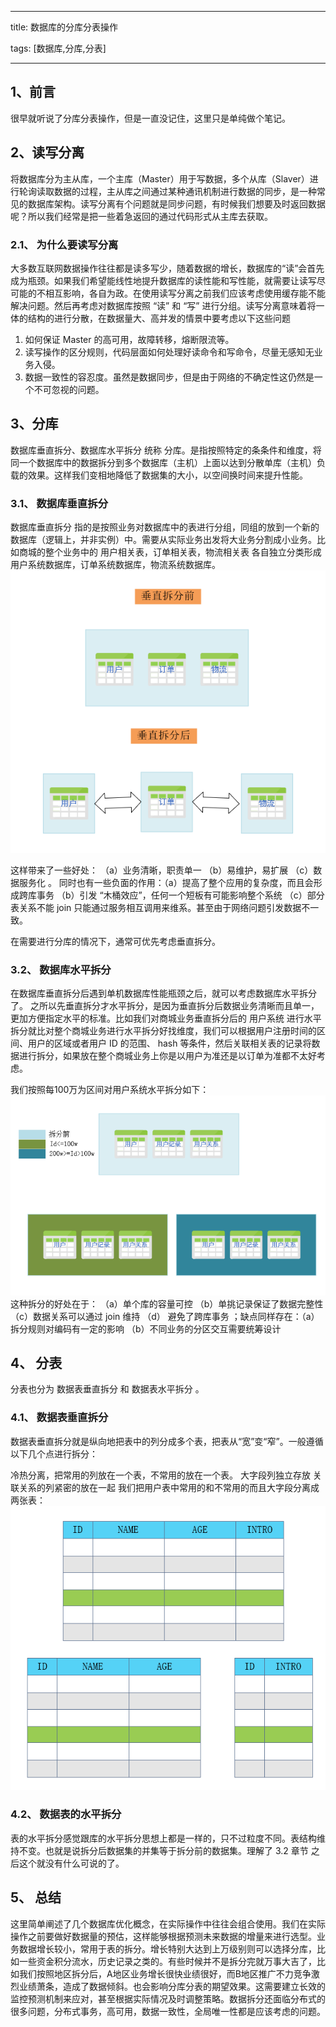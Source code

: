 
---

title: 数据库的分库分表操作

tags: 
	[数据库,分库,分表]

---

## 1、前言
 很早就听说了分库分表操作，但是一直没记住，这里只是单纯做个笔记。
 
## 2、读写分离

将数据库分为主从库，一个主库（Master）用于写数据，多个从库（Slaver）进行轮询读取数据的过程，主从库之间通过某种通讯机制进行数据的同步，是一种常见的数据库架构。读写分离有个问题就是同步问题，有时候我们想要及时返回数据呢？所以我们经常是把一些着急返回的通过代码形式从主库去获取。

### 2.1、 为什么要读写分离
大多数互联网数据操作往往都是读多写少，随着数据的增长，数据库的“读”会首先成为瓶颈。如果我们希望能线性地提升数据库的读性能和写性能，就需要让读写尽可能的不相互影响，各自为政。在使用读写分离之前我们应该考虑使用缓存能不能解决问题。然后再考虑对数据库按照 “读” 和 “写” 进行分组。读写分离意味着将一体的结构的进行分散，在数据量大、高并发的情景中要考虑以下这些问题

<!--more-->

1. 如何保证 Master 的高可用，故障转移，熔断限流等。
2. 读写操作的区分规则，代码层面如何处理好读命令和写命令，尽量无感知无业务入侵。
3. 数据一致性的容忍度。虽然是数据同步，但是由于网络的不确定性这仍然是一个不可忽视的问题。

## 3、分库
数据库垂直拆分、数据库水平拆分 统称 分库。是指按照特定的条条件和维度，将同一个数据库中的数据拆分到多个数据库（主机）上面以达到分散单库（主机）负载的效果。这样我们变相地降低了数据集的大小，以空间换时间来提升性能。

### 3.1、 数据库垂直拆分
数据库垂直拆分 指的是按照业务对数据库中的表进行分组，同组的放到一个新的数据库（逻辑上，并非实例）中。需要从实际业务出发将大业务分割成小业务。比如商城的整个业务中的 用户相关表，订单相关表，物流相关表 各自独立分类形成 用户系统数据库，订单系统数据库，物流系统数据库。
![分库](../photos/fenku.png)

这样带来了一些好处： （a）业务清晰，职责单一 （b）易维护，易扩展 （c）数据服务化 。 同时也有一些负面的作用：（a）提高了整个应用的复杂度，而且会形成跨库事务 （b）引发 “木桶效应”，任何一个短板有可能影响整个系统 （c）部分表关系不能 join 只能通过服务相互调用来维系。甚至由于网络问题引发数据不一致。

在需要进行分库的情况下，通常可优先考虑垂直拆分。

### 3.2、 数据库水平拆分

在数据库垂直拆分后遇到单机数据库性能瓶颈之后，就可以考虑数据库水平拆分了。 之所以先垂直拆分才水平拆分，是因为垂直拆分后数据业务清晰而且单一，更加方便指定水平的标准。比如我们对商城业务垂直拆分后的 用户系统 进行水平拆分就比对整个商城业务进行水平拆分好找维度，我们可以根据用户注册时间的区间、用户的区域或者用户 ID 的范围、 hash 等条件，然后关联相关表的记录将数据进行拆分，如果放在整个商城业务上你是以用户为准还是以订单为准都不太好考虑。

我们按照每100万为区间对用户系统水平拆分如下：
![分库](../photos/spcf1.png)
这种拆分的好处在于： （a）单个库的容量可控 （b）单挑记录保证了数据完整性 （c）数据关系可以通过 join 维持 （d） 避免了跨库事务 ；缺点同样存在：（a）拆分规则对编码有一定的影响 （b）不同业务的分区交互需要统筹设计

## 4、 分表
分表也分为 数据表垂直拆分 和 数据表水平拆分 。
### 4.1、 数据表垂直拆分
数据表垂直拆分就是纵向地把表中的列分成多个表，把表从“宽”变“窄”。一般遵循以下几个点进行拆分：

冷热分离，把常用的列放在一个表，不常用的放在一个表。
大字段列独立存放
关联关系的列紧密的放在一起
我们把用户表中常用的和不常用的而且大字段分离成两张表：
![分表](../photos/fenbiao.png)

### 4.2、 数据表的水平拆分
表的水平拆分感觉跟库的水平拆分思想上都是一样的，只不过粒度不同。表结构维持不变。也就是说拆分后数据集的并集等于拆分前的数据集。理解了 3.2 章节 之后这个就没有什么可说的了。

## 5、 总结
这里简单阐述了几个数据库优化概念，在实际操作中往往会组合使用。我们在实际操作之前要做好数据量的预估，这样能够根据预测未来数据的增量来进行选型。业务数据增长较小，常用于表的拆分。增长特别大达到上万级别则可以选择分库，比如一些资金积分流水，历史记录之类的。有些时候并不是拆分完就万事大吉了，比如我们按照地区拆分后，A地区业务增长很快业绩很好，而B地区推广不力竞争激烈业绩萧条，造成了数据倾斜。也会影响分库分表的期望效果。这需要建立长效的监控预测机制来应对，甚至根据实际情况及时调整策略。数据拆分还面临分布式的很多问题，分布式事务，高可用，数据一致性，全局唯一性都是应该考虑的问题。
